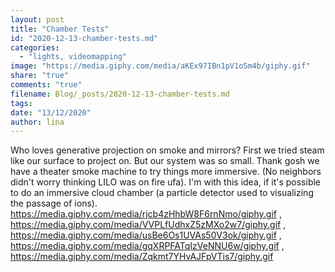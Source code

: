 ```yaml
---
layout: post
title: "Chamber Tests"
id: "2020-12-13-chamber-tests.md"
categories:
  - "lights, videomapping"
image: "https://media.giphy.com/media/aKEx97IBn1pV1oSm4b/giphy.gif"
share: "true"
comments: "true"
filename: Blog/_posts/2020-12-13-chamber-tests.md
tags: 
date: "13/12/2020"
author: lina
---
```


Who loves generative projection on smoke and mirrors? First we tried steam like our surface to project on. But our system was so small. Thank gosh we have a theater smoke machine to try things more immersive. (No neighbors didn't worry thinking  LILO was on fire ufa). I'm with this idea, if it's possible to do an immersive cloud chamber (a particle detector used to visualizing the passage of ions).
https://media.giphy.com/media/rjcb4zHhbW8F6rnNmo/giphy.gif , https://media.giphy.com/media/VVPLfUdhxZ5zMXo2w7/giphy.gif , https://media.giphy.com/media/usBe6Os1UVAs50V3ok/giphy.gif , https://media.giphy.com/media/gqXRPFATqIzVeNNU6w/giphy.gif , https://media.giphy.com/media/Zqkmt7YHvAJFpVTis7/giphy.gif
